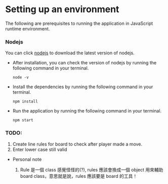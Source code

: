 # Setting up an environment

The following are prerequisites to running the application in JavaScript runtime environment.

### Nodejs

You can click [nodejs](https://nodejs.org/en) to download the latest version of nodejs.

-   After installation, you can check the version of nodejs by running the following command in your terminal.

    ```
    node -v
    ```

-   Install the dependencies by running the following command in your terminal.

    ```
    npm install
    ```

-   Run the application by running the following command in your terminal.

    ```
    npm start
    ```

### TODO:

1. Create line rules for board to check after player made a move.
2. Enter lower case still valid

-   Personal note

    1. Rule 是一個 class 感覺怪怪的(?), rules 應該會換成一個 object 用來輔助 board class，意思就是說，rules 應該要是 board 的工具！
